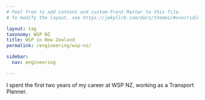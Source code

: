 ```yaml
---
# Feel free to add content and custom Front Matter to this file.
# To modify the layout, see https://jekyllrb.com/docs/themes/#overriding-theme-defaults

layout: tag
taxonomy: WSP NZ 
title: WSP in New Zealand
permalink: /engineering/wsp-nz/

sidebar:
  nav: engineering

---
```


I spent the first two years of my career at WSP NZ, working as a Transport Planner.